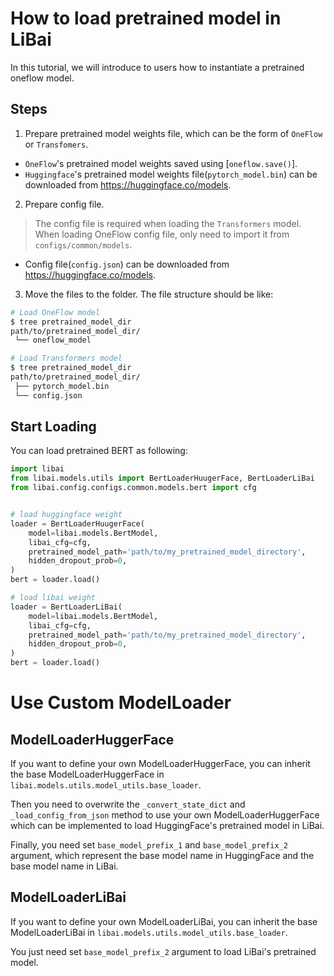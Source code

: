 # How to load pretrained model in LiBai
In this tutorial, we will introduce to users how to instantiate a pretrained oneflow model.

## Steps
1. Prepare pretrained model weights file, which can be the form of `OneFlow` or `Transfomers`.
- `OneFlow`'s pretrained model weights saved using [`oneflow.save()`].
- `Huggingface`'s pretrained model weights file(`pytorch_model.bin`) can be downloaded from https://huggingface.co/models.

2. Prepare config file.
> The config file is required when loading the `Transformers` model.
> When loading OneFlow config file, only need to import it from `configs/common/models`.
- Config file(`config.json`) can be downloaded from https://huggingface.co/models.

3. Move the files to the folder. The file structure should be like:
```bash
# Load OneFlow model
$ tree pretrained_model_dir
path/to/pretrained_model_dir/
 └── oneflow_model

# Load Transformers model
$ tree pretrained_model_dir
path/to/pretrained_model_dir/
 ├── pytorch_model.bin
 └── config.json
```

## Start Loading
You can load pretrained BERT as following:
```python
import libai
from libai.models.utils import BertLoaderHuugerFace, BertLoaderLiBai
from libai.config.configs.common.models.bert import cfg


# load huggingface weight
loader = BertLoaderHuugerFace(
    model=libai.models.BertModel,
    libai_cfg=cfg,
    pretrained_model_path='path/to/my_pretrained_model_directory',
    hidden_dropout_prob=0,
)
bert = loader.load()

# load libai weight
loader = BertLoaderLiBai(
    model=libai.models.BertModel,
    libai_cfg=cfg,
    pretrained_model_path='path/to/my_pretrained_model_directory',
    hidden_dropout_prob=0,
)
bert = loader.load()
```


# Use Custom ModelLoader

## ModelLoaderHuggerFace
If you want to define your own ModelLoaderHuggerFace, you can inherit the base ModelLoaderHuggerFace in `libai.models.utils.model_utils.base_loader`.

Then you need to overwrite the `_convert_state_dict` and `_load_config_from_json` method to use your own ModelLoaderHuggerFace which can be implemented to load HuggingFace's pretrained model in LiBai. 

Finally, you need set `base_model_prefix_1` and `base_model_prefix_2` argument, which represent the base model name in HuggingFace and the base model name in LiBai.

## ModelLoaderLiBai
If you want to define your own ModelLoaderLiBai, you can inherit the base ModelLoaderLiBai in `libai.models.utils.model_utils.base_loader`.

You just need set `base_model_prefix_2` argument to load LiBai's pretrained model.